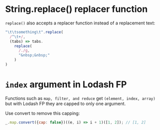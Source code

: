 # String.replace() replacer function

`replace()` also accepts a replacer function instead of a replacement text:

```js
"\t\tsomething\t".replace(
  /^\t+/,
  (tabs) => tabs.
    replace(
      /./g,
      "&nbsp;&nbsp;"
    )
)
```

# `index` argument in Lodash FP

Functions such as `map, filter, and reduce` get `(element, index, array)` but with Lodash FP they are capped to only one argument.

Use convert to remove this capping:

```js
_.map.convert({cap: false})((e, i) => i + 1)([1, 2]); // [1, 2]
```
